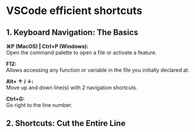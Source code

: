 # VSCode efficient shortcuts

## 1. Keyboard Navigation: The Basics

**⌘P (MacOS) | Ctrl+P (Windows):**  
Open the command palette to open a file or activate a feature.

**F12:**   
Allows accessing any function or variable in the file you initially declared at.

**Alt+ &#8593; / &#8595;:**  
Move up and down line(s) with 2 navigation shortcuts.

**Ctrl+G:**  
Go right to the line number.

## 2. Shortcuts: Cut the Entire Line

